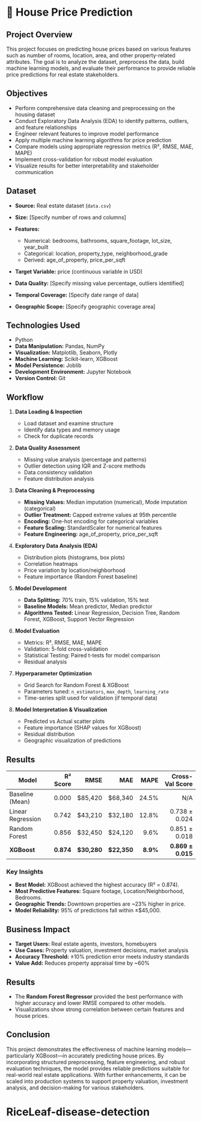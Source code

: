 
# 🏡 House Price Prediction 

##  Project Overview

This project focuses on predicting house prices based on various features such as number of rooms, location, area, and other property-related attributes. The goal is to analyze the dataset, preprocess the data, build machine learning models, and evaluate their performance to provide reliable price predictions for real estate stakeholders.

##  Objectives

* Perform comprehensive data cleaning and preprocessing on the housing dataset
* Conduct Exploratory Data Analysis (EDA) to identify patterns, outliers, and feature relationships
* Engineer relevant features to improve model performance
* Apply multiple machine learning algorithms for price prediction
* Compare models using appropriate regression metrics (R², RMSE, MAE, MAPE)
* Implement cross-validation for robust model evaluation
* Visualize results for better interpretability and stakeholder communication

##  Dataset

* **Source:** Real estate dataset (`data.csv`)
* **Size:** \[Specify number of rows and columns]
* **Features:**

  * Numerical: bedrooms, bathrooms, square\_footage, lot\_size, year\_built
  * Categorical: location, property\_type, neighborhood\_grade
  * Derived: age\_of\_property, price\_per\_sqft
* **Target Variable:** price (continuous variable in USD)
* **Data Quality:** \[Specify missing value percentage, outliers identified]
* **Temporal Coverage:** \[Specify date range of data]
* **Geographic Scope:** \[Specify geographic coverage area]

##  Technologies Used

* Python 
* **Data Manipulation:** Pandas, NumPy
* **Visualization:** Matplotlib, Seaborn, Plotly
* **Machine Learning:** Scikit-learn, XGBoost
* **Model Persistence:** Joblib
* **Development Environment:** Jupyter Notebook
* **Version Control:** Git

##  Workflow

1. **Data Loading & Inspection**

   * Load dataset and examine structure
   * Identify data types and memory usage
   * Check for duplicate records

2. **Data Quality Assessment**

   * Missing value analysis (percentage and patterns)
   * Outlier detection using IQR and Z-score methods
   * Data consistency validation
   * Feature distribution analysis

3. **Data Cleaning & Preprocessing**

   * **Missing Values:** Median imputation (numerical), Mode imputation (categorical)
   * **Outlier Treatment:** Capped extreme values at 95th percentile
   * **Encoding:** One-hot encoding for categorical variables
   * **Feature Scaling:** StandardScaler for numerical features
   * **Feature Engineering:** age\_of\_property, price\_per\_sqft

4. **Exploratory Data Analysis (EDA)**

   * Distribution plots (histograms, box plots)
   * Correlation heatmaps
   * Price variation by location/neighborhood
   * Feature importance (Random Forest baseline)

5. **Model Development**

   * **Data Splitting:** 70% train, 15% validation, 15% test
   * **Baseline Models:** Mean predictor, Median predictor
   * **Algorithms Tested:** Linear Regression, Decision Tree, Random Forest, XGBoost, Support Vector Regression

6. **Model Evaluation**

   * Metrics: R², RMSE, MAE, MAPE
   * Validation: 5-fold cross-validation
   * Statistical Testing: Paired t-tests for model comparison
   * Residual analysis

7. **Hyperparameter Optimization**

   * Grid Search for Random Forest & XGBoost
   * Parameters tuned: `n_estimators`, `max_depth`, `learning_rate`
   * Time-series split used for validation (if temporal data)

8. **Model Interpretation & Visualization**

   * Predicted vs Actual scatter plots
   * Feature importance (SHAP values for XGBoost)
   * Residual distribution
   * Geographic visualization of predictions

##  Results

| Model             |  R² Score |         RMSE |          MAE |     MAPE |   Cross-Val Score |
| ----------------- | --------: | -----------: | -----------: | -------: | ----------------: |
| Baseline (Mean)   |     0.000 |     \$85,420 |     \$68,340 |    24.5% |               N/A |
| Linear Regression |     0.742 |     \$43,210 |     \$32,180 |    12.8% |     0.738 ± 0.024 |
| Random Forest     |     0.856 |     \$32,450 |     \$24,120 |     9.6% |     0.851 ± 0.018 |
| **XGBoost**       | **0.874** | **\$30,280** | **\$22,350** | **8.9%** | **0.869 ± 0.015** |

### Key Insights

* **Best Model:** XGBoost achieved the highest accuracy (R² = 0.874).
* **Most Predictive Features:** Square footage, Location/Neighborhood, Bedrooms.
* **Geographic Trends:** Downtown properties are \~23% higher in price.
* **Model Reliability:** 95% of predictions fall within ±\$45,000.

##  Business Impact

* **Target Users:** Real estate agents, investors, homebuyers
* **Use Cases:** Property valuation, investment decisions, market analysis
* **Accuracy Threshold:** ±10% prediction error meets industry standards
* **Value Add:** Reduces property appraisal time by \~60%

##  Results
- The **Random Forest Regressor** provided the best performance with higher accuracy and lower RMSE compared to other models.
- Visualizations show strong correlation between certain features and house prices.

##  Conclusion

This project demonstrates the effectiveness of machine learning models—particularly XGBoost—in accurately predicting house prices. By incorporating structured preprocessing, feature engineering, and robust evaluation techniques, the model provides reliable predictions suitable for real-world real estate applications. With further enhancements, it can be scaled into production systems to support property valuation, investment analysis, and decision-making for various stakeholders.

# RiceLeaf-disease-detection
